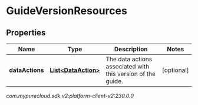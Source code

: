 # GuideVersionResources


## Properties

| Name | Type | Description | Notes |
| ------------ | ------------- | ------------- | ------------- |
| **dataActions** | [**List&lt;DataAction&gt;**](DataAction) | The data actions associated with this version of the guide. |  [optional] |




_com.mypurecloud.sdk.v2:platform-client-v2:230.0.0_
